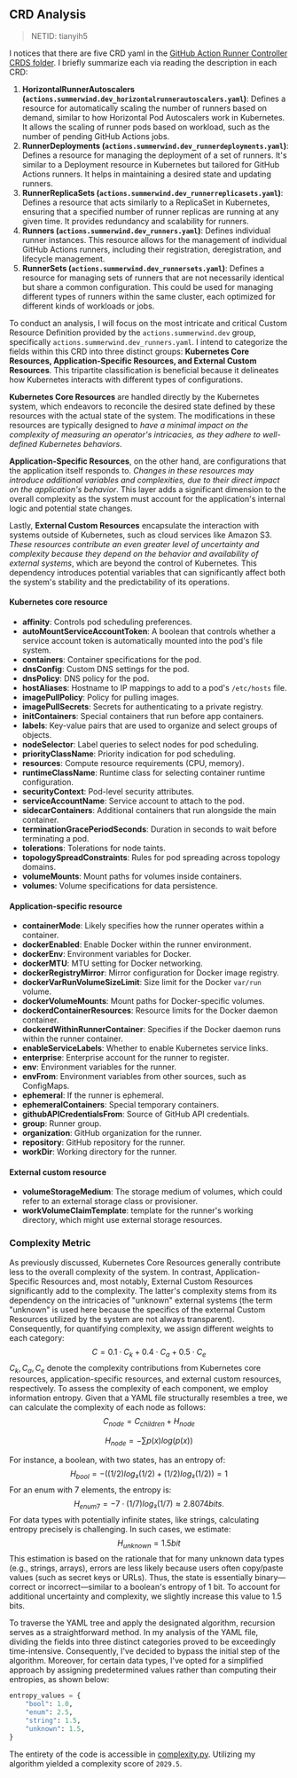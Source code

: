 ## CRD Analysis

> NETID: tianyih5

I notices that there are five CRD yaml in the [GitHub Action Runner Controller CRDS folder](https://github.com/actions/actions-runner-controller/tree/master/charts/actions-runner-controller/crds). I briefly summarize each via reading the description in each CRD:

1. **HorizontalRunnerAutoscalers (`actions.summerwind.dev_horizontalrunnerautoscalers.yaml`)**: Defines a resource for automatically scaling the number of runners based on demand, similar to how Horizontal Pod Autoscalers work in Kubernetes. It allows the scaling of runner pods based on workload, such as the number of pending GitHub Actions jobs.
2. **RunnerDeployments (`actions.summerwind.dev_runnerdeployments.yaml`)**: Defines a resource for managing the deployment of a set of runners. It's similar to a Deployment resource in Kubernetes but tailored for GitHub Actions runners. It helps in maintaining a desired state and updating runners.
3. **RunnerReplicaSets (`actions.summerwind.dev_runnerreplicasets.yaml`)**: Defines a resource that acts similarly to a ReplicaSet in Kubernetes, ensuring that a specified number of runner replicas are running at any given time. It provides redundancy and scalability for runners.
4. **Runners (`actions.summerwind.dev_runners.yaml`)**: Defines individual runner instances. This resource allows for the management of individual GitHub Actions runners, including their registration, deregistration, and lifecycle management.
5. **RunnerSets (`actions.summerwind.dev_runnersets.yaml`)**: Defines a resource for managing sets of runners that are not necessarily identical but share a common configuration. This could be used for managing different types of runners within the same cluster, each optimized for different kinds of workloads or jobs.

To conduct an analysis, I will focus on the most intricate and critical Custom Resource Definition provided by the `actions.summerwind.dev` group, specifically `actions.summerwind.dev_runners.yaml`. I intend to categorize the fields within this CRD into three distinct groups: **Kubernetes Core Resources, Application-Specific Resources, and External Custom Resources**. This tripartite classification is beneficial because it delineates how Kubernetes interacts with different types of configurations.

**Kubernetes Core Resources** are handled directly by the Kubernetes system, which endeavors to reconcile the desired state defined by these resources with the actual state of the system. The modifications in these resources are typically designed to *have a minimal impact on the complexity of measuring an operator's intricacies, as they adhere to well-defined Kubernetes behaviors*.

**Application-Specific Resources**, on the other hand, are configurations that the application itself responds to. *Changes in these resources may introduce additional variables and complexities, due to their direct impact on the application's behavior*. This layer adds a significant dimension to the overall complexity as the system must account for the application's internal logic and potential state changes.

Lastly, **External Custom Resources** encapsulate the interaction with systems outside of Kubernetes, such as cloud services like Amazon S3. *These resources contribute an even greater level of uncertainty and complexity because they depend on the behavior and availability of external systems*, which are beyond the control of Kubernetes. This dependency introduces potential variables that can significantly affect both the system's stability and the predictability of its operations.

#### Kubernetes core resource

- **affinity**: Controls pod scheduling preferences.
- **autoMountServiceAccountToken**: A boolean that controls whether a service account token is automatically mounted into the pod's file system.
- **containers**: Container specifications for the pod.
- **dnsConfig**: Custom DNS settings for the pod.
- **dnsPolicy**: DNS policy for the pod.
- **hostAliases**: Hostname to IP mappings to add to a pod's `/etc/hosts` file.
- **imagePullPolicy**: Policy for pulling images.
- **imagePullSecrets**: Secrets for authenticating to a private registry.
- **initContainers**: Special containers that run before app containers.
- **labels**: Key-value pairs that are used to organize and select groups of objects.
- **nodeSelector**: Label queries to select nodes for pod scheduling.
- **priorityClassName**: Priority indication for pod scheduling.
- **resources**: Compute resource requirements (CPU, memory).
- **runtimeClassName**: Runtime class for selecting container runtime configuration.
- **securityContext**: Pod-level security attributes.
- **serviceAccountName**: Service account to attach to the pod.
- **sidecarContainers**: Additional containers that run alongside the main container.
- **terminationGracePeriodSeconds**: Duration in seconds to wait before terminating a pod.
- **tolerations**: Tolerations for node taints.
- **topologySpreadConstraints**: Rules for pod spreading across topology domains.
- **volumeMounts**: Mount paths for volumes inside containers.
- **volumes**: Volume specifications for data persistence.

#### Application-specific resource

- **containerMode**: Likely specifies how the runner operates within a container.
- **dockerEnabled**: Enable Docker within the runner environment.
- **dockerEnv**: Environment variables for Docker.
- **dockerMTU**: MTU setting for Docker networking.
- **dockerRegistryMirror**: Mirror configuration for Docker image registry.
- **dockerVarRunVolumeSizeLimit**: Size limit for the Docker `var/run` volume.
- **dockerVolumeMounts**: Mount paths for Docker-specific volumes.
- **dockerdContainerResources**: Resource limits for the Docker daemon container.
- **dockerdWithinRunnerContainer**: Specifies if the Docker daemon runs within the runner container.
- **enableServiceLabels**: Whether to enable Kubernetes service links.
- **enterprise**: Enterprise account for the runner to register.
- **env**: Environment variables for the runner.
- **envFrom**: Environment variables from other sources, such as ConfigMaps.
- **ephemeral**: If the runner is ephemeral.
- **ephemeralContainers**: Special temporary containers.
- **githubAPICredentialsFrom**: Source of GitHub API credentials.
- **group**: Runner group.
- **organization**: GitHub organization for the runner.
- **repository**: GitHub repository for the runner.
- **workDir**: Working directory for the runner.

#### External custom resource

- **volumeStorageMedium**: The storage medium of volumes, which could refer to an external storage class or provisioner.
- **workVolumeClaimTemplate**: template for the runner's working directory, which might use external storage resources.

### Complexity Metric

As previously discussed, Kubernetes Core Resources generally contribute less to the overall complexity of the system. In contrast, Application-Specific Resources and, most notably, External Custom Resources significantly add to the complexity. The latter's complexity stems from its dependency on the intricacies of "unknown" external systems (the term "unknown" is used here because the specifics of the external Custom Resources utilized by the system are not always transparent). Consequently, for quantifying complexity, we assign different weights to each category:
$$
C = 0.1\cdot C_k + 0.4 \cdot C_a + 0.5 \cdot C_e
$$
$C_k, C_a, C_e$ denote the complexity contributions from Kubernetes core resources, application-specific resources, and external custom resources, respectively. To assess the complexity of each component, we employ information entropy. Given that a YAML file structurally resembles a tree, we can calculate the complexity of each node as follows:
$$
C_{node} = C_{children} + H_{node}
$$

$$
H_{node} = -\sum{p(x)log(p(x))}
$$

For instance, a boolean, with two states, has an entropy of:
$$
H_{bool}= -((1/2)log₂(1/2) + (1/2)log₂(1/2)) = 1
$$
For an enum with 7 elements, the entropy is:
$$
H_{enum7} = -7 \cdot (1/7)log₂(1/7) ≈ 2.8074 bits.
$$
For data types with potentially infinite states, like strings, calculating entropy precisely is challenging. In such cases, we estimate:
$$
H_{unknown} = 1.5bit
$$
This estimation is based on the rationale that for many unknown data types (e.g., strings, arrays), errors are less likely because users often copy/paste values (such as secret keys or URLs). Thus, the state is essentially binary—correct or incorrect—similar to a boolean's entropy of 1 bit. To account for additional uncertainty and complexity, we slightly increase this value to 1.5 bits.

To traverse the YAML tree and apply the designated algorithm, recursion serves as a straightforward method. In my analysis of the YAML file, dividing the fields into three distinct categories proved to be exceedingly time-intensive. Consequently, I've decided to bypass the initial step of the algorithm. Moreover, for certain data types, I've opted for a simplified approach by assigning predetermined values rather than computing their entropies, as shown below:

```python
entropy_values = {
    "bool": 1.0,
    "enum": 2.5,
    "string": 1.5,
    "unknown": 1.5,
}
```

The entirety of the code is accessible in [complexity.py](./complexity.py). Utilizing my algorithm yielded a complexity score of `2029.5`. 

